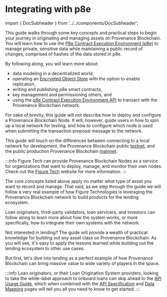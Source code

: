 # Integrating with p8e

import { DocSubheader } from '../../components/DocSubheader';

<DocSubheader text="A practical guide for integrating with p8e"
/>

This guide walks through some key concepts and practical steps to begin your journey in originating and managing assets on Provenance Blockchain. You will learn how to use the [P8e Contract Execution Environment (p8e)](https://docs.provenance.io/p8e/overview) to manage private, sensitive data while maintaining a public record of changes, comprised of hashes of the data stored in p8e.

By following along, you will learn more about:

- data modeling in a decentralized world,
- operating an [Encrypted Object Store](https://github.com/provenance-io/object-store) with the option to enable replication,
- writing and publishing p8e smart contracts,
- key management and permissioning others, and
- using the [p8e Contract Execution Environment API](https://github.com/provenance-io/p8e-cee-api) to transact with the Provenance Blockchain network.

For sake of brevity, this guide will not describe how to deploy and configure a Provenance Blockchain Node. It will, however, guide users in how to spin up a local network for testing, and how to configure which node is used when submitting the transaction proposal message to the network.

This guide will touch on the differences between connecting to a local network for development, the Provenance Blockchain public [testnet](https://github.com/provenance-io/testnet), and the public production Provenance Blockchain [mainnet](https://github.com/provenance-io/mainnet).

:::info
Figure Tech can provide Provenance Blockchain Nodes as a service for organizations that want to deploy, manage, and monitor their own nodes. Check out the [Figure Tech](https://www.figure.tech/) website for more information.
:::

The core concepts listed above apply no matter what type of asset you want to record and manage. That said, as we step through the guide we will follow a very real example of how Figure Technologies is leveraging the Provenance Blockchain network to build products for the lending ecosystem.

Loan originators, third-party validators, loan servicers, and investors can follow along to learn more about how the system works, or more specifically, how to integrate their own systems with the network.

Not interested in lending? The guide will provide a wealth of practical knowledge for building out any asset class on Provenance Blockchain. As you will see, it's easy to apply the lessons learned while building out the lending ecosystem to other use cases.

But first, let's dive into lending as a perfect example of how Provenance Blockchain can bring massive value to wide variety of players in the space.

:::info
Loan originators, or their Loan Origination System providers, looking to take the white-label approach to onboard loans can skip ahead to the [API Usage Guide](loan-onboarding-service/api-usage-guide/), which when combined with the [API Specification](loan-onboarding-service/api-specification/) and [Data Mapping](lending-ecosystem/data-mapping.md) pages will tell you all you need to know to get started.
:::
